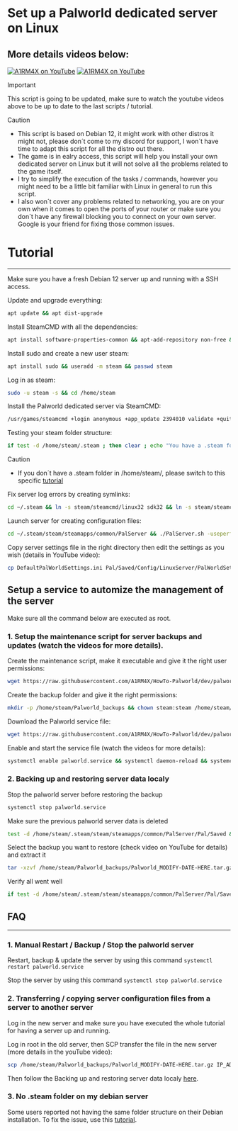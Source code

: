 # Set up a Palworld dedicated server on Linux 
More details videos below:
---
[![A1RM4X on YouTube](http://img.youtube.com/vi/0TjFLk_lP6c/0.jpg)](https://youtu.be/0TjFLk_lP6c "Setup a dedicated Palworld server with A1RM4X - Part 1")
[![A1RM4X on YouTube](http://img.youtube.com/vi/bjC081ERYcQ/0.jpg)](https://youtu.be/bjC081ERYcQ "Setup a dedicated Palworld server with A1RM4X - Part 2")

> [!IMPORTANT]
> This script is going to be updated, make sure to watch the youtube videos above to be up to date to the last scripts / tutorial.

> [!CAUTION]
> - This script is based on Debian 12, it might work with other distros it might not, please don´t come to my discord for support, I won´t have time to adapt this script for all the distro out there.
> - The game is in ealry access, this script will help you install your own dedicated server on Linux but it will not solve all the problems related to the game itself.
> - I try to simplify the execution of the tasks / commands, however you might need to be a little bit familiar with Linux in general to run this script.
> - I also won´t cover any problems related to networking, you are on your own when it comes to open the ports of your router or make sure you don´t have any firewall blocking you to connect on your own server. Google is your friend for fixing those common issues.

# Tutorial
---

Make sure you have a fresh Debian 12 server up and running with a SSH access.

Update and upgrade everything:
```bash
apt update && apt dist-upgrade
```

Install SteamCMD with all the dependencies:
```bash
apt install software-properties-common && apt-add-repository non-free && dpkg --add-architecture i386 && apt update && apt install steamcmd
```

Install sudo and create a new user steam:
```bash
apt install sudo && useradd -m steam && passwd steam
```

Log in as steam:
```bash
sudo -u steam -s && cd /home/steam
```

Install the Palworld dedicated server via SteamCMD:
```bash
/usr/games/steamcmd +login anonymous +app_update 2394010 validate +quit
```

Testing your steam folder structure:
```bash
if test -d /home/steam/.steam ; then clear ; echo "You have a .steam folder - FOLLOW THE SCRIPT"; else clear ; echo "YOU DONT HAVE A .steam FOLDER, PLEASE USE THE SPECIFIC SCRIPT"; fi
```

> [!CAUTION]
> - If you don´t have a .steam folder in /home/steam/, please switch to this specific [tutorial](https://github.com/A1RM4X/HowTo-Palworld/blob/dev/README-no.steam.md)

Fix server log errors by creating symlinks:
```bash
cd ~/.steam && ln -s steam/steamcmd/linux32 sdk32 && ln -s steam/steamcmd/linux64 sdk64
```

Launch server for creating configuration files:
```bash
cd ~/.steam/steam/steamapps/common/PalServer && ./PalServer.sh -useperfthreads -NoAsyncLoadingThread -UseMultithreadForDS
```

Copy server settings file in the right directory then edit the settings as you wish (details in YouTube video):
```bash
cp DefaultPalWorldSettings.ini Pal/Saved/Config/LinuxServer/PalWorldSettings.ini && nano Pal/Saved/Config/LinuxServer/PalWorldSettings.ini
```

## Setup a service to automize the management of the server

Make sure all the command below are executed as root.

### 1. Setup the maintenance script for server backups and updates (watch the videos for more details).

Create the maintenance script, make it executable and give it the right user permissions:
```bash
wget https://raw.githubusercontent.com/A1RM4X/HowTo-Palworld/dev/palworld-maintenance.sh -P /home/steam/ && chmod +x /home/steam/palworld-maintenance.sh && chown steam:steam /home/steam/palworld-maintenance.sh
```

Create the backup folder and give it the right permissions:
```bash
mkdir -p /home/steam/Palworld_backups && chown steam:steam /home/steam/Palworld_backups
```

Download the Palworld service file:
```bash
wget https://raw.githubusercontent.com/A1RM4X/HowTo-Palworld/dev/palworld.service -P /etc/systemd/system/
```

Enable and start the service file (watch the videos for more details):
```bash
systemctl enable palworld.service && systemctl daemon-reload && systemctl start palworld.service
```

### 2. Backing up and restoring server data localy

Stop the palworld server before restoring the backup
```bash
systemctl stop palworld.service
```

Make sure the previous palworld server data is deleted 
```bash
test -d /home/steam/.steam/steam/steamapps/common/PalServer/Pal/Saved && rm -rf /home/steam/.steam/steam/steamapps/common/PalServer/Pal/Saved
```

Select the backup you want to restore (check video on YouTube for details) and extract it
```bash
tar -xzvf /home/steam/Palworld_backups/Palworld_MODIFY-DATE-HERE.tar.gz -C /
```

Verify all went well
```bash
if test -d /home/steam/.steam/steam/steamapps/common/PalServer/Pal/Saved ; then clear ; echo "RESTORATION SUCCESS" ; else clear ; echo "RESTORATION FAILED" ; fi
```


## FAQ
---
### 1. Manual Restart / Backup / Stop the palworld server

Restart, backup & update the server by using this command `systemctl restart palworld.service`

Stop the server by using this command `systemctl stop palworld.service`


### 2. Transferring / copying server configuration files from a server to another server
Log in the new server and make sure you have executed the whole tutorial for having a server up and running.

Log in root in the old server, then SCP transfer the file in the new server (more details in the youTube video):
```bash
scp /home/steam/Palworld_backups/Palworld_MODIFY-DATE-HERE.tar.gz IP_ADRESS_NEW_SERVER:/home/steam/Palworld_backups/
```
Then follow the Backing up and restoring server data localy [here](https://github.com/A1RM4X/HowTo-Palworld/blob/dev/README.md#2-backing-up-and-restoring-server-data-localy).


### 3. No .steam folder on my debian server
Some users reported not having the same folder structure on their Debian installation. To fix the issue, use this [tutorial](https://github.com/A1RM4X/HowTo-Palworld/blob/dev/README-no.steam.md).
